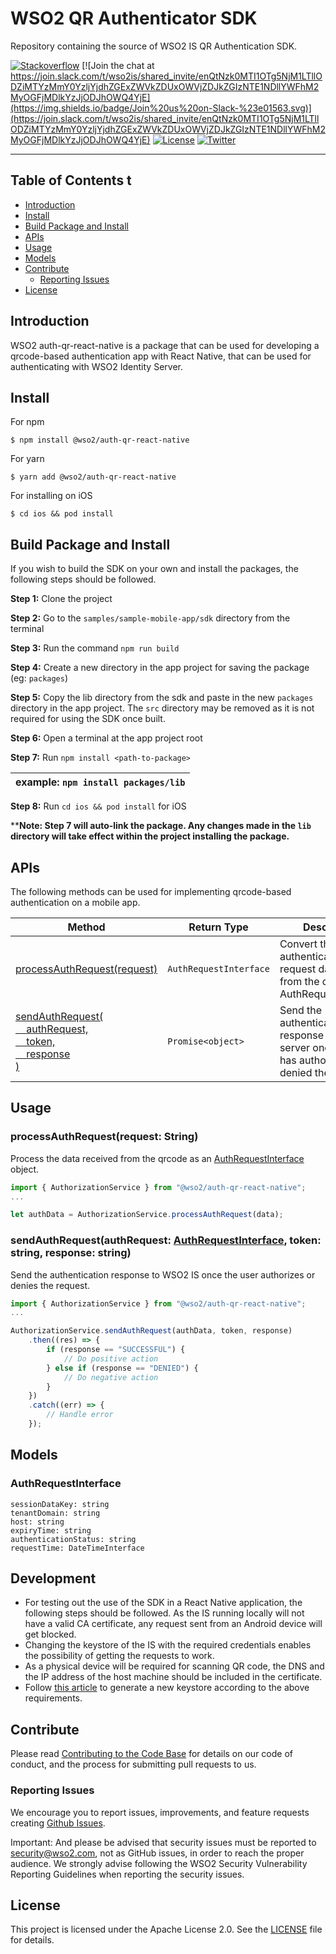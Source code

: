 # WSO2 QR Authenticator SDK

Repository containing the source of WSO2 IS QR Authentication SDK.

[![Stackoverflow](https://img.shields.io/badge/Ask%20for%20help%20on-Stackoverflow-orange)](https://stackoverflow.com/questions/tagged/wso2is)
[![Join the chat at https://join.slack.com/t/wso2is/shared_invite/enQtNzk0MTI1OTg5NjM1LTllODZiMTYzMmY0YzljYjdhZGExZWVkZDUxOWVjZDJkZGIzNTE1NDllYWFhM2MyOGFjMDlkYzJjODJhOWQ4YjE](https://img.shields.io/badge/Join%20us%20on-Slack-%23e01563.svg)](https://join.slack.com/t/wso2is/shared_invite/enQtNzk0MTI1OTg5NjM1LTllODZiMTYzMmY0YzljYjdhZGExZWVkZDUxOWVjZDJkZGIzNTE1NDllYWFhM2MyOGFjMDlkYzJjODJhOWQ4YjE)
[![License](https://img.shields.io/badge/License-Apache%202.0-blue.svg)](https://github.com/wso2-extensions/identity-outbound-auth-push/blob/master/LICENSE)
[![Twitter](https://img.shields.io/twitter/follow/wso2.svg?style=social&label=Follow)](https://twitter.com/intent/follow?screen_name=wso2)

---

## Table of Contents t

- [Introduction](#introduction)
- [Install](#install)
- [Build Package and Install](#build-package-and-install)
- [APIs](#apis)
- [Usage](#usage)
- [Models](#models)
- [Contribute](#contribute)
    - [Reporting Issues](#reporting-issues)
- [License](#license)


## Introduction

WSO2 auth-qr-react-native is a package that can be used for developing a qrcode-based authentication app with React
Native, that can be used for authenticating with WSO2 Identity Server.

## Install


For npm
```
$ npm install @wso2/auth-qr-react-native
```
For yarn
```
$ yarn add @wso2/auth-qr-react-native
```

For installing on iOS
```
$ cd ios && pod install
```

## Build Package and Install

If you wish to build the SDK on your own and install the packages, the following steps should be followed.

**Step 1:** Clone the project

**Step 2:** Go to the `samples/sample-mobile-app/sdk` directory from the terminal

**Step 3:** Run the command `npm run build`

**Step 4:** Create a new directory in the app project for saving the package (eg: `packages`)

**Step 5:** Copy the lib directory from the sdk and paste in the new `packages` directory in the app project.
The `src` directory may be removed as it is not required for using the SDK once built.

**Step 6:** Open a terminal at the app project root

**Step 7:** Run `npm install <path-to-package>`

| example: `npm install packages/lib` |
|----------------------------------|

**Step 8:** Run `cd ios && pod install` for iOS

****Note: Step 7 will auto-link the package. Any changes made in the `lib` directory will take effect within the project
installing the package.**


## APIs

The following methods can be used for implementing qrcode-based authentication on a mobile app.

| Method                      | Return Type               | Description           |
|-----------------------------|---------------------------|-----------------------|
| [processAuthRequest(request)](#processauthrequestrequest-json) | `AuthRequestInterface`      | Convert the authentication request data received from the qrcode to AuthRequestInterface |
| [sendAuthRequest(<br/>&nbsp;&nbsp;&nbsp;&nbsp;authRequest, <br/>&nbsp;&nbsp;&nbsp;&nbsp;token,<br/>&nbsp;&nbsp;&nbsp;&nbsp;response<br/>)](#sendauthrequestauthrequest-authrequest-response-string-account-account) | `Promise<object>` | Send the authentication response to the server once the user has authorized or denied the request |

## Usage

### processAuthRequest(request: String)
Process the data received from the qrcode as an [AuthRequestInterface](#authrequestinterface) object.

```ts
import { AuthorizationService } from "@wso2/auth-qr-react-native";
...

let authData = AuthorizationService.processAuthRequest(data);
```

### sendAuthRequest(authRequest: [AuthRequestInterface](#authrequestinterface), token: string, response: string)
Send the authentication response to WSO2 IS once the user authorizes or denies the request.

```ts
import { AuthorizationService } from "@wso2/auth-qr-react-native";
...

AuthorizationService.sendAuthRequest(authData, token, response)
    .then((res) => {
        if (response == "SUCCESSFUL") {
            // Do positive action
        } else if (response == "DENIED") {
            // Do negative action
        }
    })
    .catch((err) => {
        // Handle error
    });
```
## Models

### AuthRequestInterface
```
sessionDataKey: string
tenantDomain: string
host: string
expiryTime: string
authenticationStatus: string
requestTime: DateTimeInterface
```

## Development
- For testing out the use of the SDK in a React Native application, the following steps should be followed. As the IS running locally will not have a valid CA certificate, any request sent from an Android device will get blocked.
- Changing the keystore of the IS with the required credentials enables the possibility of getting the requests to work.
- As a physical device will be required for scanning QR code, the DNS and the IP address of the host machine should be included in the certificate.
- Follow [this article](https://kushanbhareti.medium.com/react-native-android-fixing-ssl-issues-for-communicating-with-local-identity-server-f126b0ce69a9) to generate a new keystore according to the above requirements.


## Contribute

Please read [Contributing to the Code Base](http://wso2.github.io/) for details on our code of conduct, and the process for submitting pull requests to us.

### Reporting Issues

We encourage you to report issues, improvements, and feature requests creating [Github Issues](https://github.com/wso2-extensions/identity-outbound-auth-push/issues).

Important: And please be advised that security issues must be reported to security@wso2.com, not as GitHub issues, in order to reach the proper audience. We strongly advise following the WSO2 Security Vulnerability Reporting Guidelines when reporting the security issues.

## License

This project is licensed under the Apache License 2.0. See the [LICENSE](../LICENSE) file for details.
